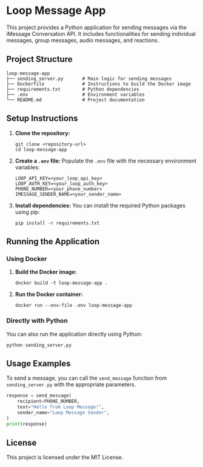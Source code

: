 # Loop Message App

This project provides a Python application for sending messages via the iMessage Conversation API. It includes functionalities for sending individual messages, group messages, audio messages, and reactions.

## Project Structure

```
loop-message-app
├── sending_server.py       # Main logic for sending messages
├── Dockerfile              # Instructions to build the Docker image
├── requirements.txt        # Python dependencies
├── .env                    # Environment variables
└── README.md               # Project documentation
```

## Setup Instructions

1. **Clone the repository:**
   ```
   git clone <repository-url>
   cd loop-message-app
   ```

2. **Create a `.env` file:**
   Populate the `.env` file with the necessary environment variables:
   ```
   LOOP_API_KEY=<your_loop_api_key>
   LOOP_AUTH_KEY=<your_loop_auth_key>
   PHONE_NUMBER=<your_phone_number>
   IMESSAGE_SENDER_NAME=<your_sender_name>
   ```

3. **Install dependencies:**
   You can install the required Python packages using pip:
   ```
   pip install -r requirements.txt
   ```

## Running the Application

### Using Docker

1. **Build the Docker image:**
   ```
   docker build -t loop-message-app .
   ```

2. **Run the Docker container:**
   ```
   docker run --env-file .env loop-message-app
   ```

### Directly with Python

You can also run the application directly using Python:
```
python sending_server.py
```

## Usage Examples

To send a message, you can call the `send_message` function from `sending_server.py` with the appropriate parameters.

```python
response = send_message(
    recipient=PHONE_NUMBER,
    text="Hello from Loop Message!",
    sender_name="Loop Message Sender",
)
print(response)
```

## License

This project is licensed under the MIT License.